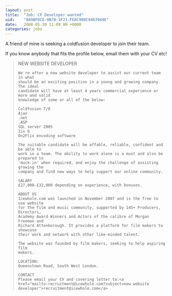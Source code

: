 ```yaml
---
layout: post
title:  "Job: CF Developer wanted"
uid:	"8A9BFDCE-0B78-1F21-FE8C908C9463944E"
date:   2008-05-30 11:09 AM +0000
categories: jobs
---
```

A friend of mine is seeking a coldfusion developer to join their team. 

If you know anybody that fits the profile below, email them with your CV etc! 


<blockquote>
	NEW WEBSITE DEVELOPER

	We're after a new website developer to assist our current team in what
	should be an exciting position in a young and growing company. The ideal
	candidate will have at least 4 years commercial experience or more and solid
	knowledge of some or all of the below:

	Coldfusion 7/8
	Ajax
	.net
	.ASP
	SQL server 2005
	Iis 6
	On2Flix encoding software

	The suitable candidate will be affable, reliable, confident and be able to
	work in a team. The ability to work alone is a must and also be prepared to
	'muck-in' when required, and enjoy the challenge of assisting growing the
	company and find new ways to help support our online community.

	SALARY
	£27,000-£32,000 depending on experience, with bonuses.

	ABOUT US
	Icewhole.com was launched in November 2007 and is the free to use website
	for the film and music community, supported by 145+ Producers, Directors,
	Academy Award Winners and Actors of the calibre of Morgan Freeman and
	Richard Attenborough. It provides a platform for film makers to showcase
	their work and network with other like-minded talent.

	The website was founded by film makers, seeking to help aspiring film
	makers.

	LOCATION:
	Queenstown Road, South West London.

	CONTACT
	Please email your CV and covering letter to:<a href="mailto:recruitment@icewhole.com?subject=new website developer">recruitment@icewhole.com</a>
	
</blockquote>